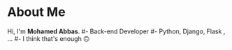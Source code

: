 # About Me
Hi, I'm **Mohamed Abbas**.
#- Back-end Developer
#- Python, Django, Flask , ...
#- I think that's enough 🙃
